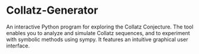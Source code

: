 # Collatz-Generator
An interactive Python program for exploring the Collatz Conjecture. The tool enables you to analyze and simulate Collatz sequences, and to experiment with symbolic methods using sympy. It features an intuitive graphical user interface.
